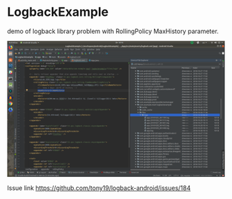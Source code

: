 # LogbackExample
demo of logback library problem with RollingPolicy MaxHistory parameter.

![problem screenshot](https://github.com/FilenkovMaxim/LogbackExample/blob/master/history-problem.png)

Issue link
https://github.com/tony19/logback-android/issues/184
